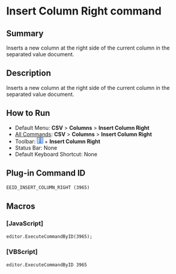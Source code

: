 # Insert Column Right command

## Summary

Inserts a new column at the right side of the current column in the separated value document.

## Description

Inserts a new column at the right side of the current column in the separated value document.

## How to Run

- Default Menu: **CSV** \> **Columns** \> **Insert Column Right**
- [All Commands](../tools/all_commands): **CSV** \> **Columns** \> **Insert Column Right**
- Toolbar: ![](../../images/columns_separators.png) \+ **Insert Column Right**
- Status Bar: None
- Default Keyboard Shortcut: None

## Plug-in Command ID

```
EEID_INSERT_COLUMN_RIGHT (3965)
```

## Macros

### \[JavaScript\]

```
editor.ExecuteCommandByID(3965);
```

### \[VBScript\]

```
editor.ExecuteCommandByID 3965
```
